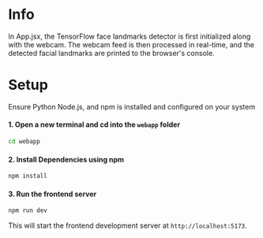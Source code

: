 # Info

In App.jsx, the TensorFlow face landmarks detector is first initialized along with the webcam. The webcam feed is then processed in real-time, and the detected facial landmarks are printed to the browser's console.

# Setup

Ensure Python Node.js, and npm is installed and configured on your system

#### 1. Open a new terminal and cd into the `webapp` folder

```bash
cd webapp
```

#### 2. Install Dependencies using npm

```bash
npm install
```

#### 3. Run the frontend server

```bash
npm run dev
```

This will start the frontend development server at `http://localhost:5173`.
